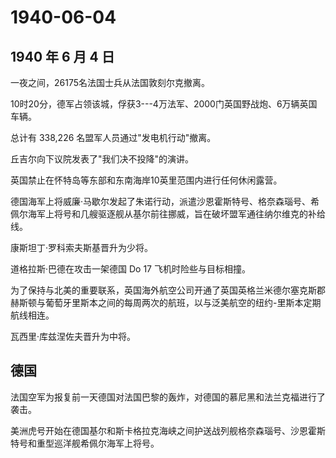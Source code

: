# 1940-06-04

## 1940 年 6 月 4 日

一夜之间，26175名法国士兵从法国敦刻尔克撤离。

10时20分，德军占领该城，俘获3---4万法军、2000门英国野战炮、6万辆英国车辆。

总计有 338,226 名盟军人员通过"发电机行动"撤离。

丘吉尔向下议院发表了"我们决不投降"的演讲。

英国禁止在怀特岛等东部和东南海岸10英里范围内进行任何休闲露营。

德国海军上将威廉·马歇尔发起了朱诺行动，派遣沙恩霍斯特号、格奈森瑙号、希佩尔海军上将号和几艘驱逐舰从基尔前往挪威，旨在破坏盟军通往纳尔维克的补给线。

康斯坦丁·罗科索夫斯基晋升为少将。

道格拉斯·巴德在攻击一架德国 Do 17 飞机时险些与目标相撞。

为了保持与北美的重要联系，英国海外航空公司开通了英国英格兰米德尔塞克斯郡赫斯顿与葡萄牙里斯本之间的每周两次的航班，以与泛美航空的纽约-里斯本定期航线相连。

瓦西里·库兹涅佐夫晋升为中将。

## 德国

法国空军为报复前一天德国对法国巴黎的轰炸，对德国的慕尼黑和法兰克福进行了袭击。

美洲虎号开始在德国基尔和斯卡格拉克海峡之间护送战列舰格奈森瑙号、沙恩霍斯特号和重型巡洋舰希佩尔海军上将号。

